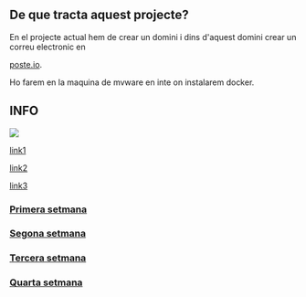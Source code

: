 ## De que tracta aquest projecte?

En el projecte actual hem de crear un domini i dins d'aquest domini crear un correu electronic en <p><a href="https://poste.io/">poste.io</a>.

Ho farem en la maquina de mvware en inte on instalarem docker.

<h2> INFO </h2>
<img src="https://img.icons8.com/cute-clipart/64/000000/info.png"/>
<p><a href="https://hackmd.io/@joaniznardo/emailserver01">link1</a>
<p><a href=" https://phoenixnap.com/kb/how-to-install-docker-on-debian-10">link2</a> 
<p><a href="https://raw.githubusercontent.com/joaniznardo/2018smxm7/master/uf2/lab30/up.sh">link3</a>
<div class="well">

### <a href="https://carlaasuncion.github.io/Primera-setmana/">Primera setmana</a>
### <a href="ponerlink">Segona setmana</a>
### <a href="ponerlink">Tercera setmana</a>
### <a href="ponerlink">Quarta setmana</a>


